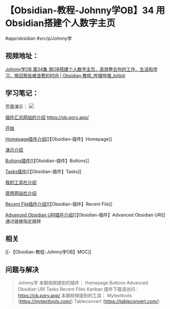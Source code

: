 # 【Obsidian-教程-Johnny学OB】34 用Obsidian搭建个人数字主页
#app/obsidian #src/p/Johnny学 
## 视频地址：
[Johnny学OB 第34集 用OB搭建个人数字主页，高效整合你的工作、生活和学习，挽回那些被浪费的时间 | Obsidian 教程_哔哩哔哩_bilibili](https://www.bilibili.com/video/BV1k341117vt?share_source=copy_web)

## 学习笔记：
页面演示：
![](https://obsidian-001-1312884387.cos.ap-nanjing.myqcloud.com/ImageBed/ImageBed%E3%80%90Obsidian-%E6%95%99%E7%A8%8B-Johnny%E5%AD%A6OB%E3%80%9134%20%E7%94%A8Obsidian%E6%90%AD%E5%BB%BA%E4%B8%AA%E4%BA%BA%E6%95%B0%E5%AD%97%E4%B8%BB%E9%A1%B5-0710-100217.png)


[插件汇总网站的介绍](https://www.bilibili.com/video/BV1k341117vt?share_source=copy_web#t=14.066793) https://ob.pory.app/ 

[开始](https://www.bilibili.com/video/BV1k341117vt?share_source=copy_web#t=176.324474)

[Homepage插件介绍](https://www.bilibili.com/video/BV1k341117vt?share_source=copy_web#t=240.367153)[[【Obsidian-插件】Homepage]]

[演示介绍](https://www.bilibili.com/video/BV1k341117vt?share_source=copy_web#t=314.42423)

[Buttons插件](https://www.bilibili.com/video/BV1k341117vt?share_source=copy_web#t=351.421464)[[【Obsidian-插件】Buttons]]

[Tasks插件](https://www.bilibili.com/video/BV1k341117vt?share_source=copy_web#t=372.464796)[[【Obsidian-插件】Tasks]]

[我的工具栏介绍](https://www.bilibili.com/video/BV1k341117vt?share_source=copy_web#t=497.915572)

[常用网站栏介绍](https://www.bilibili.com/video/BV1k341117vt?share_source=copy_web#t=577.900931)

[Recent File插件介绍](https://www.bilibili.com/video/BV1k341117vt?share_source=copy_web#t=735.259506)[[【Obsidian-插件】Recent File]]

[Advanced Obsidian URI插件介绍](https://www.bilibili.com/video/BV1k341117vt?share_source=copy_web#t=839.496423)[[【Obsidian-插件】Advanced Obsidian URI]]
通过链接指定跳转


## 相关
[[-【Obsidian-教程-Johnny学OB】MOC]]

## 问题与解决
>Johnny学
>本期视频提到的插件： 
>Homepage 
>Buttons 
>Advanced Obsidian URI 
>Tasks 
>Recent Files 
>Kanban 
>插件下载请访问：https://ob.pory.app/ 
>本期视频提到的工具： 
>Mytexttools (https://mytexttools.com/) 
>Tableconvert (https://tableconvert.com/)